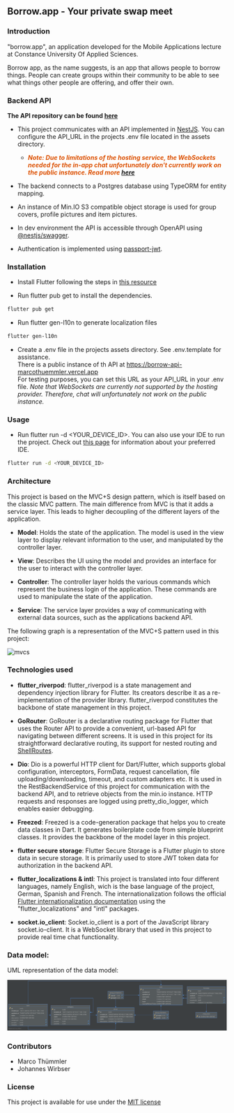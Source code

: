 ## Borrow.app - Your private swap meet

### Introduction

"borrow.app", an application developed for the Mobile Applications lecture at Constance University Of Applied Sciences.

Borrow app, as the name suggests, is an app that allows people to borrow things. People can create groups within their
community to be able to see what things other people are offering, and offer their own.

### Backend API

**The API repository can be found [here](https://github.com/marcothuemmler/borrow-api)**

* This project communicates with an API implemented in [NestJS](https://nestjs.com). You can configure the API_URL in
  the projects .env file located in the assets directory.

    * ***<span style="color:#DC5000">Note: Due to limitations of the hosting service,
      the WebSockets needed for the in-app chat unfortunately don't currently work on the public instance. Read more
      <a href="https://vercel.com/guides/do-vercel-serverless-functions-support-websocket-connections">here</a>
      </span>***

* The backend connects to a Postgres database using TypeORM for entity mapping.
* An instance of Min.IO S3 compatible object storage is used for group covers, profile pictures and item pictures.
* In dev environment the API is accessible through OpenAPI
  using [@nestjs/swagger](https://docs.nestjs.com/openapi/introduction).
* Authentication is implemented
  using [passport-jwt](https://docs.nestjs.com/recipes/passport#implementing-passport-jwt).

### Installation

* Install Flutter following the steps in [this resource](https://docs.flutter.dev/get-started/install)

* Run flutter pub get to install the dependencies.

```bash
flutter pub get
```

* Run flutter gen-l10n to generate localization files

```bash
flutter gen-l10n
```

* Create a .env file in the projects assets directory. See .env.template for assistance.<br>
  There is a public instance of th API at https://borrow-api-marcothuemmler.vercel.app <br>
  For testing purposes, you can set this URL as your API_URL in your .env file. *Note that WebSockets are currently not
  supported by the hosting provider. Therefore, chat will unfortunately not work on the public instance.*

### Usage

* Run flutter run -d <YOUR_DEVICE_ID>. You can also use your IDE to run the project. Check
  out [this page](https://docs.flutter.dev/tools) for information about your preferred IDE.

```bash
flutter run -d <YOUR_DEVICE_ID>
```

### Architecture

This project is based on the MVC+S design pattern, which is itself based on the classic MVC pattern. The main difference
from MVC is that it adds a service layer. This leads to higher decoupling of the different layers of the application.

- **Model**: Holds the state of the application. The model is used in the view layer to display relevant information to
  the user, and manipulated by the controller layer.

- **View**: Describes the UI using the model and provides an interface for the user to interact with the controller
  layer.

- **Controller**: The controller layer holds the various commands which represent the business login of the application.
  These commands are used to manipulate the state of the application.

- **Service**: The service layer provides a way of communicating with external data sources, such as the applications
  backend API.

The following graph is a representation of the MVC+S pattern used in this project:

![mvcs](https://miro.medium.com/v2/resize:fit:1000/1*_12T0F3eT3PWQ6DFm_XGIQ.png)

### Technologies used

* **flutter_riverpod**: flutter_riverpod is a state management and dependency injection library for Flutter. Its
  creators describe it as a re-implementation of the provider library. flutter_riverpod constitutes the backbone of
  state management in this project.

* **GoRouter**: GoRouter is a declarative routing package for Flutter that uses the Router API to provide a
  convenient, url-based API for navigating between different screens. It is used in this project for its straightforward
  declarative routing, its support for nested routing and
  [ShellRoutes](https://pub.dev/documentation/go_router/latest/go_router/ShellRoute-class.html).

* **Dio**: Dio is a powerful HTTP client for Dart/Flutter, which supports global configuration, interceptors, FormData,
  request cancellation, file uploading/downloading, timeout, and custom adapters etc. It is used in the
  RestBackendService of this project for communication with the backend API, and to retrieve objects from
  the min.io instance. HTTP requests and responses are logged using pretty_dio_logger, which enables
  easier debugging.

* **Freezed**: Freezed is a code-generation package that helps you to create data classes in Dart. It generates
  boilerplate code from simple blueprint classes. It provides the backbone of the model layer in this project.

* **flutter secure storage**: Flutter Secure Storage is a Flutter plugin to store data in secure storage. It is
  primarily used to store JWT token data for authorization in the backend API.

* **flutter_localizations & intl**: This project is translated into four different languages, namely English, wich is
  the base language of the project, German, Spanish and French. The internationalization follows the official
  [Flutter internationalization documentation](https://docs.flutter.dev/accessibility-and-localization/internationalization)
  using the "flutter_localizations" and "intl" packages.

* **socket.io_client**: Socket.io_client is a port of the JavaScript library socket.io-client. It is a WebSocket
  library that used in this project to provide real time chat functionality.

### Data model:

UML representation of the data model:

![database](assets/images/borrow-db.png)

### Contributors

* Marco Thümmler
* Johannes Wirbser

### License

This project is available for use under the [MIT license](LICENSE)
